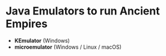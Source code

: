 # Java Emulators to run Ancient Empires
* **KEmulator** (Windows)
* **microemulator** (Windows / Linux / macOS)